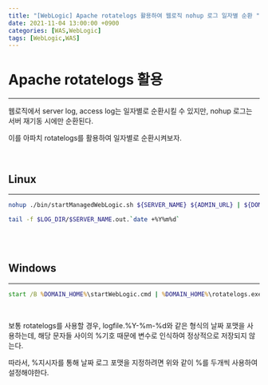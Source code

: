 ```yaml
---
title: "[WebLogic] Apache rotatelogs 활용하여 웹로직 nohup 로그 일자별 순환 "
date: 2021-11-04 13:00:00 +0900
categories: [WAS,WebLogic]
tags: [WebLogic,WAS]
---
```



# **Apache rotatelogs 활용**

---



웹로직에서 server log, access log는 일자별로 순환시킬 수 있지만, nohup 로그는 서버 재기동 시에만 순환된다.

이를 아파치 rotatelogs를 활용하여 일자별로 순환시켜보자.



<br/>



## **Linux**

---



```sh
nohup ./bin/startManagedWebLogic.sh ${SERVER_NAME} ${ADMIN_URL} | ${DOMAIN_HOME}/rotatelogs $LOG_DIR/$SERVER_NAME.out.%Y%m%d 86400 +540 2>&1 &

tail -f $LOG_DIR/$SERVER_NAME.out.`date +%Y%m%d`
```



<br/>

<br/>

## **Windows**

---



```bat
start /B %DOMAIN_HOME%\startWebLogic.cmd | %DOMAIN_HOME%\rotatelogs.exe %LOG_DIR%\%SERVER_NAME%.%%Y-%%m-%%d.log 86400 +540 2>&1 &
```



<br/>



보통 rotatelogs를 사용할 경우, logfile.%Y-%m-%d와 같은 형식의 날짜 포맷을 사용하는데, 해당 문자들 사이의 %기호 때문에 변수로 인식하여 정상적으로 저장되지 않는다.

따라서, %지시자를 통해 날짜 로그 포맷을 지정하려면 위와 같이 %를 두개씩 사용하여 설정해야한다. 

<br/>




